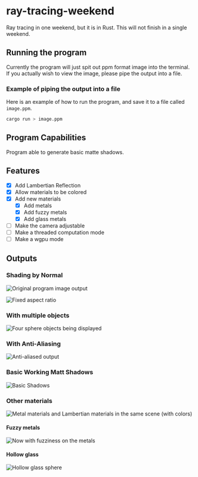 # ray-tracing-weekend

Ray tracing in one weekend, but it is in Rust. This will not finish in a single weekend.

## Running the program

Currently the program will just spit out ppm format image into the terminal. If
you actually wish to view the image, please pipe the output into a file.

### Example of piping the output into a file

Here is an example of how to run the program, and save it to a file called `image.ppm`.

```bash
cargo run > image.ppm
```

## Program Capabilities

Program able to generate basic matte shadows.

## Features

- [X] Add Lambertian Reflection
- [X] Allow materials to be colored
- [X] Add new materials
  - [X] Add metals
  - [X] Add fuzzy metals
  - [X] Add glass metals
- [ ] Make the camera adjustable
- [ ] Make a threaded computation mode
- [ ] Make a wgpu mode

## Outputs

### Shading by Normal

![Original program image output](./image_archive/shade_by_normal.jpeg)

![Fixed aspect ratio](./image_archive/fixed_aspect_ratio.jpeg)

### With multiple objects

![Four sphere objects being displayed](./image_archive/fixed_faulty_hit_logic.jpeg)

### With Anti-Aliasing

![Anti-aliased output](./image_archive/antialiased.jpeg)

### Basic Working Matt Shadows

![Basic Shadows](./image_archive/basic_shadows.jpeg)

### Other materials

![Metal materials and Lambertian materials in the same scene (with colors)](./image_archive/materials.jpeg)

#### Fuzzy metals

![Now with fuzziness on the metals](./image_archive/fuzzy_metal.jpeg)

#### Hollow glass

![Hollow glass sphere](./image_archive/hollow_glass.jpeg)
